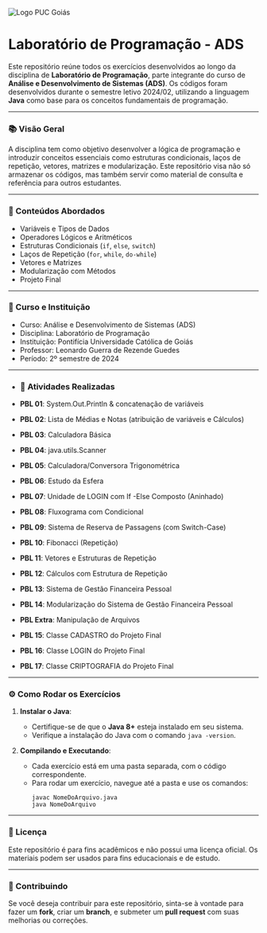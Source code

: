 ![Logo PUC Goiás](https://www.pucgoias.edu.br/wp-content/uploads/2020/08/puc-goias.svg)

# Laboratório de Programação - ADS

Este repositório reúne todos os exercícios desenvolvidos ao longo da disciplina de **Laboratório de Programação**, parte integrante do curso de **Análise e Desenvolvimento de Sistemas (ADS)**. Os códigos foram desenvolvidos durante o semestre letivo 2024/02, utilizando a linguagem **Java** como base para os conceitos fundamentais de programação.

---

### 📚 Visão Geral

A disciplina tem como objetivo desenvolver a lógica de programação e introduzir conceitos essenciais como estruturas condicionais, laços de repetição, vetores, matrizes e modularização. Este repositório visa não só armazenar os códigos, mas também servir como material de consulta e referência para outros estudantes.

---

### 🧠 Conteúdos Abordados

- Variáveis e Tipos de Dados
- Operadores Lógicos e Aritméticos
- Estruturas Condicionais (`if`, `else`, `switch`)
- Laços de Repetição (`for`, `while`, `do-while`)
- Vetores e Matrizes
- Modularização com Métodos
- Projeto Final

---

### 📅 Curso e Instituição

- Curso: Análise e Desenvolvimento de Sistemas (ADS)
- Disciplina: Laboratório de Programação
- Instituição: Pontifícia Universidade Católica de Goiás
- Professor: Leonardo Guerra de Rezende Guedes
- Período: 2º semestre de 2024

---

- ### 📝 Atividades Realizadas

- **PBL 01**: System.Out.Println & concatenação de variáveis
- **PBL 02**: Lista de Médias e Notas (atribuição de variáveis e Cálculos)
- **PBL 03**: Calculadora Básica
- **PBL 04**: java.utils.Scanner
- **PBL 05**: Calculadora/Conversora Trigonométrica
- **PBL 06**: Estudo da Esfera
- **PBL 07**: Unidade de LOGIN com If -Else Composto (Aninhado)
- **PBL 08**: Fluxograma com Condicional
- **PBL 09**: Sistema de Reserva de Passagens (com Switch-Case)
- **PBL 10**: Fibonacci (Repetição)
- **PBL 11**: Vetores e Estruturas de Repetição
- **PBL 12**: Cálculos com Estrutura de Repetição
- **PBL 13**: Sistema de Gestão Financeira Pessoal
- **PBL 14**: Modularização do Sistema de Gestão Financeira Pessoal
- **PBL Extra**: Manipulação de Arquivos
- **PBL 15**: Classe CADASTRO do Projeto Final
- **PBL 16**: Classe LOGIN do Projeto Final
- **PBL 17**: Classe CRIPTOGRAFIA do Projeto Final

---

### ⚙️ Como Rodar os Exercícios

1. **Instalar o Java**:
   - Certifique-se de que o **Java 8+** esteja instalado em seu sistema.
   - Verifique a instalação do Java com o comando `java -version`.

2. **Compilando e Executando**:
   - Cada exercício está em uma pasta separada, com o código correspondente.
   - Para rodar um exercício, navegue até a pasta e use os comandos:
     ```
     javac NomeDoArquivo.java
     java NomeDoArquivo
     ```

---

### 📜 Licença

Este repositório é para fins acadêmicos e não possui uma licença oficial. Os materiais podem ser usados para fins educacionais e de estudo.

---

### 🤝 Contribuindo

Se você deseja contribuir para este repositório, sinta-se à vontade para fazer um **fork**, criar um **branch**, e submeter um **pull request** com suas melhorias ou correções.
